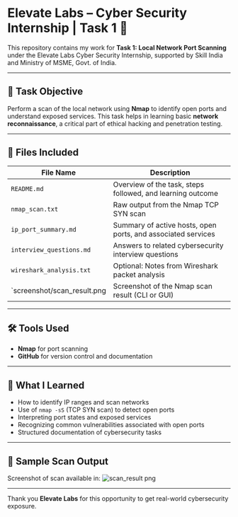 # Elevate Labs – Cyber Security Internship | Task 1 🔐

This repository contains my work for **Task 1: Local Network Port Scanning** under the Elevate Labs Cyber Security Internship, supported by Skill India and Ministry of MSME, Govt. of India.

---

## 🎯 Task Objective

Perform a scan of the local network using **Nmap** to identify open ports and understand exposed services. This task helps in learning basic **network reconnaissance**, a critical part of ethical hacking and penetration testing.

---

## 📁 Files Included

| File Name                  | Description                                                  |
|----------------------------|--------------------------------------------------------------|
| `README.md`                | Overview of the task, steps followed, and learning outcome   |
| `nmap_scan.txt`            | Raw output from the Nmap TCP SYN scan                        |
| `ip_port_summary.md`       | Summary of active hosts, open ports, and associated services |
| `interview_questions.md`   | Answers to related cybersecurity interview questions         |
| `wireshark_analysis.txt`   | Optional: Notes from Wireshark packet analysis               |
| `screenshot/scan_result.png| Screenshot of the Nmap scan result (CLI or GUI)              |

---

## 🛠 Tools Used

- **Nmap** for port scanning  
- **GitHub** for version control and documentation

---

## 🧠 What I Learned

- How to identify IP ranges and scan networks
- Use of `nmap -sS` (TCP SYN scan) to detect open ports
- Interpreting port states and exposed services
- Recognizing common vulnerabilities associated with open ports
- Structured documentation of cybersecurity tasks

---
## 📸 Sample Scan Output

Screenshot of scan available in:  ![scan_result png](https://github.com/user-attachments/assets/4e98e882-09be-4c57-9d68-8f53213336c2)

---

Thank you **Elevate Labs** for this opportunity to get real-world cybersecurity exposure.


